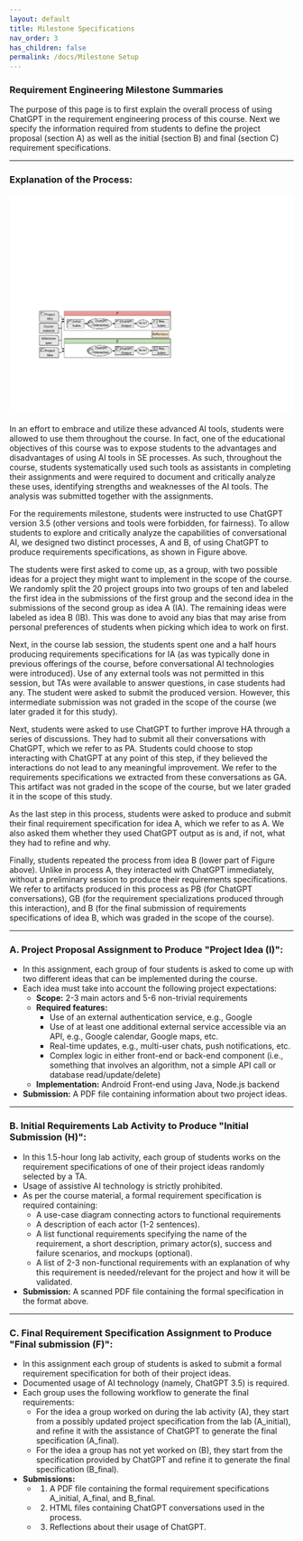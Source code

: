 ```yaml
---
layout: default
title: Milestone Specifications
nav_order: 3
has_children: false
permalink: /docs/Milestone Setup
---
```


### Requirement Engineering Milestone Summaries

The purpose of this page is to first explain the overall process of using ChatGPT in the requirement engineering process of this course. Next we specify the information required from students to define the project proposal (section A) as well as the initial (section B) and final (section C) requirement specifications.

---

### Explanation of the Process:
<img src="../img/overview.pdf" />

In an effort to embrace and utilize these advanced AI tools, students were allowed to use them throughout the course. In fact, one of the educational objectives of this course was to expose students to the advantages and disadvantages of using AI tools in SE processes. As such, throughout the course, students systematically used such tools as assistants in completing their assignments and were required to document and critically analyze these uses, identifying strengths and weaknesses of the AI tools. The analysis was submitted together with the assignments.  

For the requirements milestone, students were instructed to use ChatGPT version 3.5 (other versions and tools were forbidden, for fairness). To allow students to explore and critically analyze the capabilities of conversational AI, we designed two distinct processes, A and B, of using ChatGPT
to produce requirements specifications, as shown in Figure above. 

The students were first asked to come up, as a group, with two possible ideas for a project they might want to implement in the scope of the course. We randomly split the 20 project groups into two groups of ten and labeled the first idea in the submissions of the first group and the second idea in the submissions of the second group as idea A (IA). The remaining ideas were labeled as idea B (IB). 
This was done to avoid any bias that may arise from personal preferences of students
when picking which idea to work on first.

Next, in the course lab session, the students spent one and a half hours producing requirements specifications for IA (as was typically done in previous offerings of the course, before conversational AI technologies were introduced). Use of any external tools was not permitted in this session, but TAs were available to answer questions, in case students had any. The student were asked to submit the produced version. However, this intermediate submission was not graded in the scope of the course (we later graded it for this study).

Next, students were asked to use ChatGPT to further improve HA through a series of discussions. They had to submit all their conversations with ChatGPT, which we refer to as PA. Students could choose to stop interacting with ChatGPT at any point of this step, if they believed the interactions do not lead to any meaningful improvement. We refer to the requirements specifications we extracted from these conversations as GA. This artifact was not graded in the scope of the course, but we later graded it in the scope of this study.

As the last step in this process, students were asked to produce and submit their final requirement specification for idea A, which we refer to as A. We also asked them whether they used ChatGPT output as is and, if not, what they had to refine and why.

Finally, students repeated the process from idea B (lower part of Figure above). Unlike in process A, they interacted with ChatGPT immediately, without a preliminary session to produce their requirements specifications. We refer to artifacts produced in this process as PB (for ChatGPT conversations), GB (for the requirement specializations produced through this interaction), and B (for the final submission of requirements specifications of idea B, which was graded in the scope of the course).

---

### A. Project Proposal Assignment to Produce "Project Idea (I)":

- In this assignment, each group of four students is asked to come up with two different ideas that can be implemented during the course.
- Each idea must take into account the following project expectations:
  - **Scope:** 2-3 main actors and 5-6 non-trivial requirements
  - **Required features:**
    - Use of an external authentication service, e.g., Google
    - Use of at least one additional external service accessible via an API, e.g., Google calendar, Google maps, etc.
    - Real-time updates, e.g., multi-user chats, push notifications, etc.
    - Complex logic in either front-end or back-end component (i.e., something that involves an algorithm, not a simple API call or database read/update/delete)
  - **Implementation:** Android Front-end using Java, Node.js backend
- **Submission:** A PDF file containing information about two project ideas.

---
### B. Initial Requirements Lab Activity to Produce "Initial Submission (H)":

- In this 1.5-hour long lab activity, each group of students works on the requirement specifications of one of their project ideas randomly selected by a TA.
- Usage of assistive AI technology is strictly prohibited.
- As per the course material, a formal requirement specification is required containing:
  - A use-case diagram connecting actors to functional requirements
  - A description of each actor (1-2 sentences).
  - A list functional requirements specifying the name of the requirement, a short description, primary actor(s), success and failure scenarios, and mockups (optional).
  - A list of 2-3 non-functional requirements with an explanation of why this requirement is needed/relevant for the project and how it will be validated.
- **Submission:** A scanned PDF file containing the formal specification in the format above.

---
### C. Final Requirement Specification Assignment to Produce "Final submission (F)":

- In this assignment each group of students is asked to submit a formal requirement specification for both of their project ideas.
- Documented usage of AI technology (namely, ChatGPT 3.5) is required.
- Each group uses the following workflow to generate the final requirements:
  - For the idea a group worked on during the lab activity (A), they start from a possibly updated project specification from the lab (A_initial), and refine it with the assistance of ChatGPT to generate the final specification (A_final).
  - For the idea a group has not yet worked on (B), they start from the specification provided by ChatGPT and refine it to generate the final specification (B_final).
- **Submissions:** 
  - 1. A PDF file containing the formal requirement specifications A_initial, A_final, and B_final.
  - 2. HTML files containing ChatGPT conversations used in the process.
  - 3. Reflections about their usage of ChatGPT.

 
